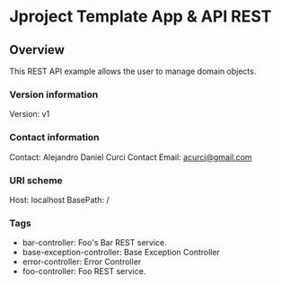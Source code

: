 # Jproject Template App & API REST

## Overview
This REST API example allows the user to manage domain objects. 


### Version information
Version: v1

### Contact information
Contact: Alejandro Daniel Curci
Contact Email: acurci@gmail.com

### URI scheme
Host: localhost
BasePath: /

### Tags

* bar-controller: Foo's Bar REST service.
* base-exception-controller: Base Exception Controller
* error-controller: Error Controller
* foo-controller: Foo REST service.


